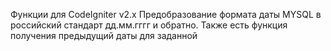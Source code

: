 Функции для CodeIgniter v2.x
Предобразование формата даты MYSQL в российский стандарт дд.мм.гггг и обратно. Также есть функция получения предыдущий даты для заданной
